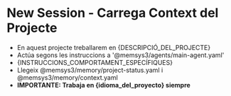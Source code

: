 # New Session - Carrega Context del Projecte

- En aquest projecte treballarem en {DESCRIPCIÓ_DEL_PROJECTE}
- Actúa segons les instruccions a '@memsys3/agents/main-agent.yaml'
- {INSTRUCCIONS_COMPORTAMENT_ESPECÍFIQUES}
- Llegeix @memsys3/memory/project-status.yaml i @memsys3/memory/context.yaml
- **IMPORTANTE: Trabaja en {idioma_del_proyecto} siempre**
